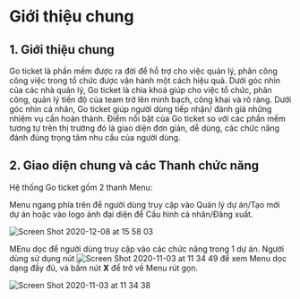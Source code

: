 # Giới thiệu chung

## 1. Giới thiệu chung

Go ticket là phần mềm được ra đời để hỗ trợ cho việc quản lý, phân công công việc trong tổ chức được vận hành một cách hiệu quả. Dưới góc nhìn của các nhà quản lý, Go ticket là chìa khoá giúp cho việc tổ chức, phân công, quản lý tiến độ của team trở lên minh bạch, công khai và rõ ràng. Dưới góc nhìn cá nhân, Go ticket giúp người dùng tiếp nhận/ đánh giá những nhiệm vụ cần hoàn thành. Điểm nổi bật của Go ticket so với các phần mềm tương tự trên thị trường đó là giao diện đơn giản, dễ dùng, các chức năng đánh đúng trọng tâm nhu cầu của người dùng.

## 2. Giao diện chung và các Thanh chức năng

Hệ thống Go ticket gồm 2 thanh Menu:

Menu ngang phía trên để người dùng truy cập vào Quản lý dự án/Tạo mới dự án hoặc vào logo ảnh đại diện để Cấu hình cá nhân/Đăng xuất.

![Screen Shot 2020-12-08 at 15 58 03](https://user-images.githubusercontent.com/73808891/101462034-41ea6c00-396e-11eb-926a-e77e72468ffa.png)

MEnu dọc để người dùng truy cập vào các chức năng trong 1 dự án. Người dùng sử dụng nút ![Screen Shot 2020-11-03 at 11 34 49](https://user-images.githubusercontent.com/73808891/97950198-b9096f00-1dc8-11eb-8116-521637356b8e.png) để xem Menu dọc dạng đầy đủ, và bấm nút **X** để trở về Menu rút gọn.

![Screen Shot 2020-11-03 at 11 34 38](https://user-images.githubusercontent.com/73808891/97950277-f40ba280-1dc8-11eb-8df9-4e29d3b56d6e.png)

